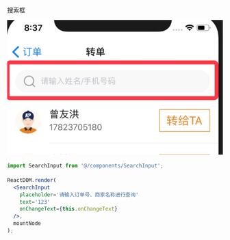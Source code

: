 搜索框

![](../../../../ignorePack/search-input.png)

```jsx
import SearchInput from '@/components/SearchInput';

ReactDOM.render(
  <SearchInput
    placeholder='请输入订单号、商家名称进行查询'
    text='123'
    onChangeText={this.onChangeText}
  />,
  mountNode
);
```